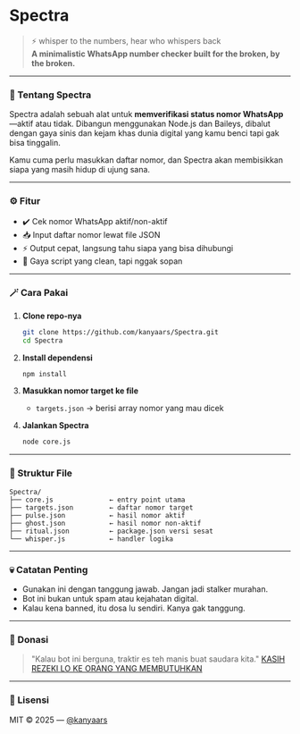 # Spectra

> ⚡ whisper to the numbers, hear who whispers back  
> **A minimalistic WhatsApp number checker built for the broken, by the broken.**

---

### 🧠 Tentang Spectra

Spectra adalah sebuah alat untuk **memverifikasi status nomor WhatsApp**—aktif atau tidak. Dibangun menggunakan Node.js dan Baileys, dibalut dengan gaya sinis dan kejam khas dunia digital yang kamu benci tapi gak bisa tinggalin.

Kamu cuma perlu masukkan daftar nomor, dan Spectra akan membisikkan siapa yang masih hidup di ujung sana.

---

### ⚙️ Fitur
- ✔️ Cek nomor WhatsApp aktif/non-aktif
- 📥 Input daftar nomor lewat file JSON
- ⚡ Output cepat, langsung tahu siapa yang bisa dihubungi
- 🔮 Gaya script yang clean, tapi nggak sopan

---

### 🪄 Cara Pakai

1. **Clone repo-nya**
   ```bash
   git clone https://github.com/kanyaars/Spectra.git
   cd Spectra

2. **Install dependensi**

   ```bash
   npm install
   ```

3. **Masukkan nomor target ke file**

   * `targets.json` → berisi array nomor yang mau dicek

4. **Jalankan Spectra**

   ```bash
   node core.js
   ```

---

### 📂 Struktur File

```
Spectra/
├── core.js              ← entry point utama
├── targets.json         ← daftar nomor target
├── pulse.json           ← hasil nomor aktif
├── ghost.json           ← hasil nomor non-aktif
├── ritual.json          ← package.json versi sesat
└── whisper.js           ← handler logika
```

---

### 💀 Catatan Penting

* Gunakan ini dengan tanggung jawab. Jangan jadi stalker murahan.
* Bot ini bukan untuk spam atau kejahatan digital.
* Kalau kena banned, itu dosa lu sendiri. Kanya gak tanggung.

---

### 🧧 Donasi

> "Kalau bot ini berguna, traktir es teh manis buat saudara kita."
> [KASIH REZEKI LO KE ORANG YANG MEMBUTUHKAN](https://kitabisa.com)

---

### 📜 Lisensi

MIT © 2025 — [@kanyaars](https://github.com/kanyaars)
